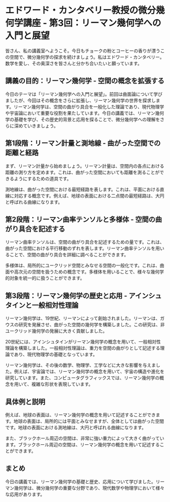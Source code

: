 # エドワード・カンタベリー教授の微分幾何学講座 - 第3回：リーマン幾何学への入門と展望

皆さん、私の講義室へようこそ。今日もチョークの粉とコーヒーの香りが漂うこの空間で、微分幾何学の探求を続けましょう。私はエドワード・カンタベリー。数学を愛し、その奥深さを皆さんと分かち合いたいと願っています。

## 講義の目的：リーマン幾何学 - 空間の概念を拡張する

今日のテーマは「リーマン幾何学への入門と展望」。前回は曲面論について学びましたが、今回はその概念をさらに拡張し、リーマン幾何学の世界を探求します。リーマン幾何学は、空間の曲がり具合を一般化した理論であり、現代物理学や宇宙論において重要な役割を果たしています。今日の講義では、リーマン幾何学の基礎を学び、その歴史的背景と応用を探ることで、微分幾何学への理解をさらに深めていきましょう。

## 第1段階：リーマン計量と測地線 - 曲がった空間での距離と経路

まず、リーマン計量から始めましょう。リーマン計量は、空間内の各点における距離の測り方を定めます。これは、曲がった空間においても距離を測ることができるようにするための道具です。

測地線は、曲がった空間における最短経路を表します。これは、平面における直線に対応する概念です。例えば、地球の表面における二点間の最短経路は、大円と呼ばれる曲線になります。

## 第2段階：リーマン曲率テンソルと多様体 - 空間の曲がり具合を記述する

リーマン曲率テンソルは、空間の曲がり具合を記述するための量です。これは、曲がった空間における平行移動のずれを表します。リーマン曲率テンソルを用いることで、空間の曲がり具合を詳細に調べることができます。

多様体は、局所的にユークリッド空間とみなせる空間の一般化です。これは、曲面や高次元の空間を扱うための概念です。多様体を用いることで、様々な幾何学的対象を統一的に扱うことができます。

## 第3段階：リーマン幾何学の歴史と応用 - アインシュタインと一般相対性理論

リーマン幾何学は、19世紀、リーマンによって創始されました。リーマンは、ガウスの研究を発展させ、曲がった空間の幾何学を構築しました。この研究は、非ユークリッド幾何学の発展に大きく貢献しました。

20世紀には、アインシュタインがリーマン幾何学の概念を用いて、一般相対性理論を構築しました。一般相対性理論は、重力を空間の曲がりとして記述する理論であり、現代物理学の基礎となっています。

リーマン幾何学は、その後の数学、物理学、工学などに大きな影響を与えました。例えば、宇宙論では、リーマン幾何学の概念を用いて、宇宙の構造や進化を研究しています。また、コンピュータグラフィックスでは、リーマン幾何学の概念を用いて、複雑な形状を表現しています。

## 具体例と説明

例えば、地球の表面は、リーマン幾何学の概念を用いて記述することができます。地球の表面は、局所的には平面とみなせますが、全体としては曲がった空間です。地球の表面における測地線は、大円と呼ばれる曲線になります。

また、ブラックホール周辺の空間は、非常に強い重力によって大きく曲がっています。ブラックホール周辺の空間は、リーマン幾何学の概念を用いて記述することができます。

## まとめ

今日の講義では、リーマン幾何学の基礎と歴史、応用について学びました。リーマン幾何学は、微分幾何学の重要な分野であり、現代数学や物理学において様々な応用があります。

